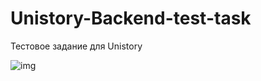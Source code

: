# Unistory-Backend-test-task
Тестовое задание для Unistory

![img](https://i.imgur.com/3zakufH.png)
